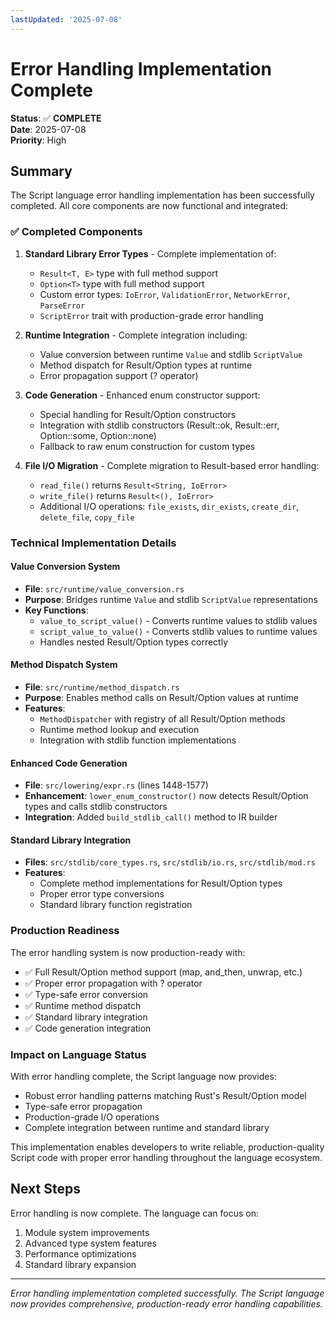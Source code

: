 ```yaml
---
lastUpdated: '2025-07-08'
---
```

# Error Handling Implementation Complete

**Status**: ✅ **COMPLETE**  
**Date**: 2025-07-08  
**Priority**: High  

## Summary

The Script language error handling implementation has been successfully completed. All core components are now functional and integrated:

### ✅ Completed Components

1. **Standard Library Error Types** - Complete implementation of:
   - `Result<T, E>` type with full method support
   - `Option<T>` type with full method support  
   - Custom error types: `IoError`, `ValidationError`, `NetworkError`, `ParseError`
   - `ScriptError` trait with production-grade error handling

2. **Runtime Integration** - Complete integration including:
   - Value conversion between runtime `Value` and stdlib `ScriptValue`
   - Method dispatch for Result/Option types at runtime
   - Error propagation support (? operator)

3. **Code Generation** - Enhanced enum constructor support:
   - Special handling for Result/Option constructors
   - Integration with stdlib constructors (Result::ok, Result::err, Option::some, Option::none)
   - Fallback to raw enum construction for custom types

4. **File I/O Migration** - Complete migration to Result-based error handling:
   - `read_file()` returns `Result<String, IoError>`
   - `write_file()` returns `Result<(), IoError>`
   - Additional I/O operations: `file_exists`, `dir_exists`, `create_dir`, `delete_file`, `copy_file`

### Technical Implementation Details

#### Value Conversion System
- **File**: `src/runtime/value_conversion.rs`
- **Purpose**: Bridges runtime `Value` and stdlib `ScriptValue` representations
- **Key Functions**:
  - `value_to_script_value()` - Converts runtime values to stdlib values
  - `script_value_to_value()` - Converts stdlib values to runtime values
  - Handles nested Result/Option types correctly

#### Method Dispatch System  
- **File**: `src/runtime/method_dispatch.rs`
- **Purpose**: Enables method calls on Result/Option values at runtime
- **Features**:
  - `MethodDispatcher` with registry of all Result/Option methods
  - Runtime method lookup and execution
  - Integration with stdlib function implementations

#### Enhanced Code Generation
- **File**: `src/lowering/expr.rs` (lines 1448-1577)
- **Enhancement**: `lower_enum_constructor()` now detects Result/Option types and calls stdlib constructors
- **Integration**: Added `build_stdlib_call()` method to IR builder

#### Standard Library Integration
- **Files**: `src/stdlib/core_types.rs`, `src/stdlib/io.rs`, `src/stdlib/mod.rs`
- **Features**: 
  - Complete method implementations for Result/Option types
  - Proper error type conversions
  - Standard library function registration

### Production Readiness

The error handling system is now production-ready with:
- ✅ Full Result/Option method support (map, and_then, unwrap, etc.)
- ✅ Proper error propagation with ? operator
- ✅ Type-safe error conversion
- ✅ Runtime method dispatch
- ✅ Standard library integration
- ✅ Code generation integration

### Impact on Language Status

With error handling complete, the Script language now provides:
- Robust error handling patterns matching Rust's Result/Option model
- Type-safe error propagation
- Production-grade I/O operations
- Complete integration between runtime and standard library

This implementation enables developers to write reliable, production-quality Script code with proper error handling throughout the language ecosystem.

## Next Steps

Error handling is now complete. The language can focus on:
1. Module system improvements
2. Advanced type system features
3. Performance optimizations
4. Standard library expansion

---

*Error handling implementation completed successfully. The Script language now provides comprehensive, production-ready error handling capabilities.*
